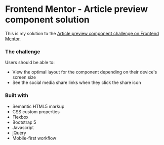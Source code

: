 # Frontend Mentor - Article preview component solution

This is my solution to the [Article preview component challenge on Frontend Mentor](https://www.frontendmentor.io/challenges/article-preview-component-dYBN_pYFT).

### The challenge

Users should be able to:

- View the optimal layout for the component depending on their device's screen size
- See the social media share links when they click the share icon

### Built with

- Semantic HTML5 markup
- CSS custom properties
- Flexbox
- Bootstrap 5
- Javascript
- jQuery
- Mobile-first workflow

